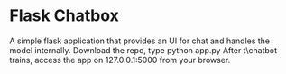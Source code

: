 # Flask Chatbox

A simple flask application that provides an UI for chat and handles the model internally.
Download the repo, type python app.py
After t\chatbot trains, access the app on 127.0.0.1:5000 from your browser.
